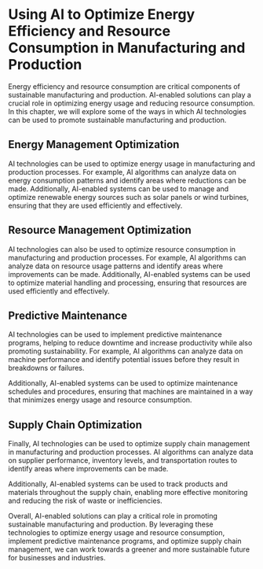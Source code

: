 Using AI to Optimize Energy Efficiency and Resource Consumption in Manufacturing and Production
===============================================================================================================================================================

Energy efficiency and resource consumption are critical components of sustainable manufacturing and production. AI-enabled solutions can play a crucial role in optimizing energy usage and reducing resource consumption. In this chapter, we will explore some of the ways in which AI technologies can be used to promote sustainable manufacturing and production.

Energy Management Optimization
------------------------------

AI technologies can be used to optimize energy usage in manufacturing and production processes. For example, AI algorithms can analyze data on energy consumption patterns and identify areas where reductions can be made. Additionally, AI-enabled systems can be used to manage and optimize renewable energy sources such as solar panels or wind turbines, ensuring that they are used efficiently and effectively.

Resource Management Optimization
--------------------------------

AI technologies can also be used to optimize resource consumption in manufacturing and production processes. For example, AI algorithms can analyze data on resource usage patterns and identify areas where improvements can be made. Additionally, AI-enabled systems can be used to optimize material handling and processing, ensuring that resources are used efficiently and effectively.

Predictive Maintenance
----------------------

AI technologies can be used to implement predictive maintenance programs, helping to reduce downtime and increase productivity while also promoting sustainability. For example, AI algorithms can analyze data on machine performance and identify potential issues before they result in breakdowns or failures.

Additionally, AI-enabled systems can be used to optimize maintenance schedules and procedures, ensuring that machines are maintained in a way that minimizes energy usage and resource consumption.

Supply Chain Optimization
-------------------------

Finally, AI technologies can be used to optimize supply chain management in manufacturing and production processes. AI algorithms can analyze data on supplier performance, inventory levels, and transportation routes to identify areas where improvements can be made.

Additionally, AI-enabled systems can be used to track products and materials throughout the supply chain, enabling more effective monitoring and reducing the risk of waste or inefficiencies.

Overall, AI-enabled solutions can play a critical role in promoting sustainable manufacturing and production. By leveraging these technologies to optimize energy usage and resource consumption, implement predictive maintenance programs, and optimize supply chain management, we can work towards a greener and more sustainable future for businesses and industries.
